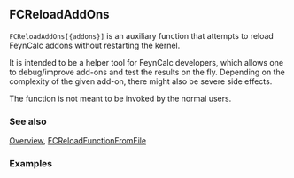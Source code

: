 ## FCReloadAddOns

`FCReloadAddOns[{addons}]` is an auxiliary function that attempts to reload FeynCalc addons without restarting the kernel.

It is intended to be a helper tool for FeynCalc developers, which allows one to debug/improve add-ons and test the results on the fly. Depending on the complexity of the given add-on, there might also be severe side effects.

The function is not meant to be invoked by the normal users.

### See also

[Overview](Extra/FeynCalc.md), [FCReloadFunctionFromFile](FCReloadFunctionFromFile.md)

### Examples